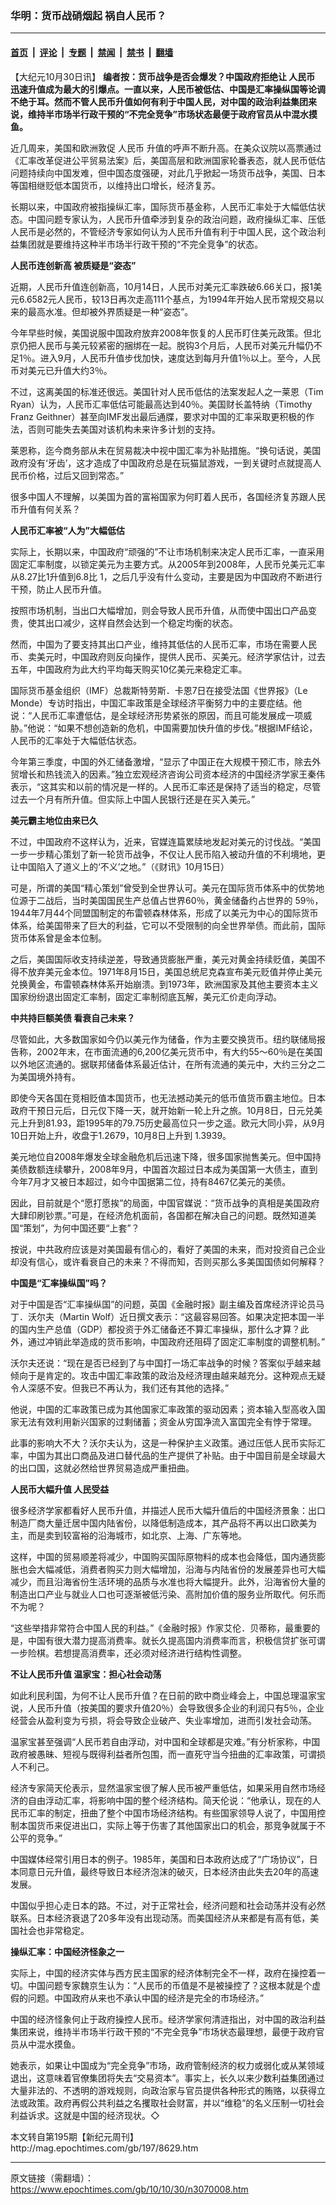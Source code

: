 ### 华明：货币战硝烟起 祸自人民币？

---

#### [首页](../../../..?n3070008) &nbsp;|&nbsp; [评论](../../../../../epoch-comment?n3070008) &nbsp;|&nbsp; [专题](../../../../../epoch-special?n3070008) &nbsp;|&nbsp; [禁闻](../../../../../epoch-news?n3070008) &nbsp;|&nbsp; [禁书](../../../../../books?n3070008) &nbsp;|&nbsp; [翻墙](https://github.com/gfw-breaker/nogfw/blob/master/README.md?n3070008)


<div class="post_content" id="artbody" itemprop="articleBody">
 <!-- article content begin -->
 <p>
  【大纪元10月30日讯】
  <b>
   编者按：货币战争是否会爆发？中国政府拒绝让
   <ok href="https://www.epochtimes.com/gb/tag/%E4%BA%BA%E6%B0%91%E5%B8%81.html">
    人民币
   </ok>
   迅速升值成为最大的引爆点。一直以来，人民币被低估、中国是汇率操纵国等论调不绝于耳。然而不管人民币升值如何有利于中国人民，对中国的政治利益集团来说，维持半市场半行政干预的“不完全竞争”市场状态最便于政府官员从中混水摸鱼。
  </b>
 </p>
 <p>
  近几周来，美国和欧洲敦促
  <ok href="https://www.epochtimes.com/gb/tag/%E4%BA%BA%E6%B0%91%E5%B8%81.html">
   人民币
  </ok>
  升值的呼声不断升高。在美众议院以高票通过《汇率改革促进公平贸易法案》后，美国高层和欧洲国家轮番表态，就人民币低估问题持续向中国发难，但中国态度强硬，对此几乎掀起一场货币战争，美国、日本等国相继贬低本国货币，以维持出口增长，经济复苏。
 </p>
 <p>
  长期以来，中国政府被指操纵汇率，国际货币基金称，人民币汇率处于大幅低估状态。中国问题专家认为，人民币升值牵涉到复杂的政治问题，政府操纵汇率、压低人民币是必然的，不管经济专家如何认为人民币升值有利于中国人民，这个政治利益集团就是要维持这种半市场半行政干预的“不完全竞争”的状态。
 </p>
 <p>
  <b>
   人民币连创新高 被质疑是“姿态”
  </b>
 </p>
 <p>
  近期，人民币升值连创新高，10月14日，人民币对美元汇率跌破6.66关口，报1美元6.6582元人民币，较13日再次走高111个基点，为1994年开始人民币常规交易以来的最高水准。但却被外界质疑是一种“姿态”。
 </p>
 <p>
  今年早些时候，美国说服中国政府放弃2008年恢复的人民币盯住美元政策。但北京仍把人民币与美元较紧密的捆绑在一起。脱钩3个月后，人民币对美元升幅仍不足1％。进入9月，人民币升值步伐加快，速度达到每月升值1％以上。至今，人民币对美元已升值大约3％。
 </p>
 <p>
  不过，这离美国的标准还很远。美国针对人民币低估的法案发起人之一莱恩（Tim Ryan）认为，人民币汇率低估可能最高达到40％。美国财长盖特纳（Timothy Franz Geithner）甚至向IMF发出最后通牒，要求对中国的汇率采取更积极的作法，否则可能失去美国对该机构未来许多计划的支持。
 </p>
 <p>
  莱恩称，迄今商务部从未在贸易裁决中视中国汇率为补贴措施。“换句话说，美国政府没有‘牙齿’，这才造成了中国政府总是在玩猫鼠游戏，一到关键时点就提高人民币价格，过后又回到常态。”
 </p>
 <p>
  很多中国人不理解，以美国为首的富裕国家为何盯着人民币，各国经济复苏跟人民币升值有何关系？
 </p>
 <p>
  <b>
   人民币汇率被“人为”大幅低估
  </b>
 </p>
 <p>
  实际上，长期以来，中国政府“顽强的”不让市场机制来决定人民币汇率，一直采用固定汇率制度，以锁定美元为主要方式。从2005年到2008年，人民币兑美元汇率从8.27比1升值到6.8比 1，之后几乎没有什么变动，主要是因为中国政府不断进行干预，防止人民币升值。
 </p>
 <p>
  按照市场机制，当出口大幅增加，则会导致人民币升值，从而使中国出口产品变贵，使其出口减少，这样自然会达到一个稳定均衡的状态。
 </p>
 <p>
  然而，中国为了要支持其出口产业，维持其低估的人民币汇率，市场在需要人民币、卖美元时，中国政府则反向操作，提供人民币、买美元。经济学家估计，过去五年，中国政府为此大约平均每天购买10亿美元来稳定汇率。
 </p>
 <p>
  国际货币基金组织（IMF）总裁斯特劳斯．卡恩7日在接受法国《世界报》（Le Monde）专访时指出，中国汇率政策是全球经济平衡努力中的主要症结。他说：“人民币汇率遭低估，是全球经济形势紧张的原因，而且可能发展成一项威胁。”他说：“如果不想创造新的危机，中国需要加快升值的步伐。”根据IMF结论，人民币的汇率处于大幅低估状态。
 </p>
 <p>
  今年第三季度，中国的外汇储备激增，“显示了中国正在大规模干预汇市，除去外贸增长和热钱流入的因素。”独立宏观经济咨询公司资本经济的中国经济学家王秦伟表示，“这其实和以前的情况是一样的。人民币汇率还是保持了适当的稳定，尽管过去一个月有所升值。但实际上中国人民银行还是在买入美元。”
 </p>
 <p>
  <b>
   美元霸主地位由来已久
  </b>
 </p>
 <p>
  不过，中国政府不这样认为，近来，官媒连篇累牍地发起对美元的讨伐战。“美国一步一步精心策划了新一轮货币战争，不仅让人民币陷入被动升值的不利境地，更让中国陷入了道义上的‘不义’之地。”（《财讯》10月15日）
 </p>
 <p>
  可是，所谓的美国“精心策划”曾受到全世界认可。美元在国际货币体系中的优势地位源于二战后，当时美国国民生产总值占世界60％，黄金储备约占世界的 59％，1944年7月44个同盟国制定的布雷顿森林体系，形成了以美元为中心的国际货币体系，给美国带来了巨大的利益，它可以不受限制的向全世界举债。而此前，国际货币体系曾是金本位制。
 </p>
 <p>
  之后，美国国际收支持续逆差，导致通货膨胀严重，美元对黄金持续贬值，美国不得不放弃美元金本位。1971年8月15日，美国总统尼克森宣布美元贬值并停止美元兑换黄金，布雷顿森林体系开始崩溃。到1973年，欧洲国家及其他主要资本主义国家纷纷退出固定汇率制，固定汇率制彻底瓦解，美元汇价走向浮动。
 </p>
 <p>
  <b>
   中共持巨额美债 看衰自己未来？
  </b>
 </p>
 <p>
  尽管如此，大多数国家如今仍以美元作为储备，作为主要交换货币。纽约联储局报告称，2002年末，在市面流通的6,200亿美元货币中，有大约55～60％是在美国以外地区流通的。据联邦储备体系最近估计，在所有流通的美元中，大约三分之二为美国境外持有。
 </p>
 <p>
  即使今天各国在竞相贬值本国货币，也无法撼动美元的低币值货币霸主地位。日本政府干预日元后，日元仅下降一天，就开始新一轮上升之旅。10月8日，日元兑美元上升到81.93，距1995年的79.75历史最高位只一步之遥。欧元大同小异，从9月10日开始上升，收盘于1.2679，10月8日上升到 1.3939。
 </p>
 <p>
  美元地位自2008年爆发全球金融危机后迅速下降，很多国家抛售美元。但中国持美债数额连续攀升，2008年9月，中国首次超过日本成为美国第一大债主，直到今年7月才又被日本超过，如今中国据第二位，持有8467亿美元的美债。
 </p>
 <p>
  因此，目前就是个“愿打愿挨”的局面，中国官媒说：“货币战争的真相是美国政府大肆印刷钞票。”可是，在经济危机面前，各国都在解决自己的问题。既然知道美国“策划”，为何中国还要“上套”？
 </p>
 <p>
  按说，中共政府应该是对美国最有信心的，看好了美国的未来，而对投资自己企业却没有信心，或许看衰自己的未来？不得而知，否则买那么多美国国债如何解释？
 </p>
 <p>
  <b>
   中国是“汇率操纵国”吗？
  </b>
 </p>
 <p>
  对于中国是否“汇率操纵国”的问题，英国《金融时报》副主编及首席经济评论员马丁．沃尔夫（Martin Wolf）近日撰文表示：“这最容易回答。如果决定把本国一半的国内生产总值（GDP）都投资于外汇储备还不算汇率操纵，那什么才算？此外，通过冲销此举造成的货币影响，中国政府还阻碍了固定汇率制度的调整机制。”
 </p>
 <p>
  沃尔夫还说：“现在是否已经到了与中国打一场汇率战争的时候？答案似乎越来越倾向于是肯定的。攻击中国汇率政策的政治及经济理由越来越充分。这种观点无疑令人深感不安。但我已不再认为，我们还有其他的选择。”
 </p>
 <p>
  他说，中国的汇率政策已成为其他国家汇率政策的驱动因素；资本输入型高收入国家无法有效利用新兴国家的过剩储蓄；资金从穷国净流入富国完全有悖于常理。
 </p>
 <p>
  此事的影响大不大？沃尔夫认为，这是一种保护主义政策。通过压低人民币实际汇率，中国为其出口商品及进口替代品的生产提供了补贴。由于中国目前是全球最大的出口国，这就必然给世界贸易造成严重扭曲。
 </p>
 <p>
  <b>
   人民币大幅升值 人民受益
  </b>
 </p>
 <p>
  很多经济学家都看好人民币升值，并描述人民币大幅升值后的中国经济景象：出口制造厂商大量迁居中国内陆省份，以降低制造成本，其产品将不再以出口欧美为主，而是卖到较富裕的沿海城市，如北京、上海、广东等地。
 </p>
 <p>
  这样，中国的贸易顺差将减少，中国购买国际原物料的成本也会降低，国内通货膨胀也会大幅减低，消费者购买力则大幅增加，沿海与内陆省份的发展差异也可大幅减少，而且沿海省份生活环境的品质与水准也将大幅提升。此外，沿海省份大量的制造出口产业与就业人口也可逐渐被低污染、高附加价值的服务业所取代。何乐而不为呢？
 </p>
 <p>
  “这些举措非常符合中国人民的利益。”《金融时报》作家艾伦．贝蒂称，最重要的是，中国有很大潜力提高消费率。就长久提高国内消费率而言，积极信贷扩张可谓一步险棋。若想提高消费率，还必须对经济进行结构性调整。
 </p>
 <p>
  <b>
   不让人民币升值 温家宝：担心社会动荡
  </b>
 </p>
 <p>
  如此利民利国，为何不让人民币升值？在日前的欧中商业峰会上，中国总理温家宝说，人民币升值（按美国的要求升值20％）会导致很多企业的利润只有5％，企业经营会从盈利变为亏损，将会导致企业破产、失业率增加，进而引发社会动荡。
 </p>
 <p>
  温家宝甚至强调“人民币若自由浮动，对中国和全球都是灾难。”有分析家称，中国政府被愚昧、短视与既得利益者所包围，而一直死守当今扭曲的汇率政策，可谓损人不利己。
 </p>
 <p>
  经济专家简天伦表示，显然温家宝很了解人民币被严重低估，如果采用自然市场经济的自由浮动汇率，将影响中国的整个经济结构。简天伦说：“他承认，现在的人民币汇率的制定，扭曲了整个中国市场经济结构。有些国家领导人说了，中国用控制本国货币来促进出口，实际上等于伤害了其他国家出口的机会，那竞争就属于不公平的竞争。”
 </p>
 <p>
  中国媒体经常引用日本的例子。1985年，美国和日本政府达成了“广场协议”，日本同意日元升值，最终导致日本经济泡沫的破灭，日本经济由此失去20年的高速发展。
 </p>
 <p>
  中国似乎担心走日本的路。不过，对于正常社会，经济问题和社会动荡并没有必然联系。日本经济衰退了20多年没有出现动荡。而美国经济从来都是有高有低，美国社会也非常稳定。
 </p>
 <p>
  <b>
   操纵汇率：中国经济怪象之一
  </b>
 </p>
 <p>
  实际上，中国的经济实体与西方民主国家的经济体制完全不一样，政府在操控着一切。中国问题专家魏京生认为：“人民币的币值是不是被操控了？这根本就是个虚假的问题。中国政府从来也不承认中国的经济是完全的市场经济。”
 </p>
 <p>
  中国的经济怪象何止于政府操控人民币。经济学家何清涟指出，对中国的政治利益集团来说，维持半市场半行政干预的“不完全竞争”市场状态最理想，最便于政府官员从中混水摸鱼。
 </p>
 <p>
  她表示，如果让中国成为“完全竞争”市场，政府管制经济的权力或弱化或从某领域退出，这意味着官僚集团将失去“交易资本”。事实上，长久以来少数利益集团通过大量非法的、不透明的游戏规则，向政治家与官员提供各种形式的贿赂，以获得立法或政策。政府再假公共利益之名攫取社会财富，并以“维稳”的名义压制一切社会利益诉求。这就是中国的经济现状。◇
 </p>
 <p>
  本文转自第195期【新纪元周刊】
  <br/>
  <ok href=" http://mag.epochtimes.com/gb/197/8629.htm " target="_blank">
   http://mag.epochtimes.com/gb/197/8629.htm
  </ok>
 </p>
 <!-- article content end -->
 <div id="below_article_ad">
 </div>
</div>


---

原文链接（需翻墙）：https://www.epochtimes.com/gb/10/10/30/n3070008.htm